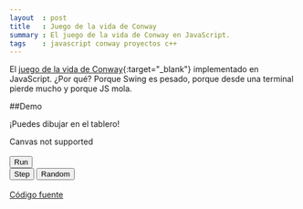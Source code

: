 ```yaml
---
layout  : post
title   : Juego de la vida de Conway
summary : El juego de la vida de Conway en JavaScript.
tags    : javascript conway proyectos c++
---
```


El [juego de la vida de Conway][1]{:target="_blank"} implementado en JavaScript. ¿Por qué? Porque Swing es
pesado, porque desde una terminal pierde mucho y porque JS mola.

##Demo

¡Puedes dibujar en el tablero!

<link rel="stylesheet" type="text/css" href="/assets/conwayjs/css/style.css"/>
<script src="http://ajax.googleapis.com/ajax/libs/jqueryui/1.9.2/jquery-ui.min.js"></script>
<script type="text/javascript" src="/assets/conwayjs/js/GOL.js"></script>
<script type="text/javascript" src="/assets/conwayjs/js/Grid.js"></script>
<script type="text/javascript" src="/assets/conwayjs/js/Cell.js"></script>

<div class="row-fluid">
   <canvas id="canvas" width="400" height="400">Canvas not supported</canvas>
</div>
<div class="row-fluid pagination-centered">
   <br>
   <div class="btn-group">
      <button type="button" id="run" class="btn btn-inverse">Run</button>
   </div>
   <div class="btn-group">
      <button type="button" id="step" class="btn btn-inverse">Step</button>
      <button type="button" id="randomize" class="btn btn-inverse">Random</button>
   </div>
</div>

<br>
<a id="view_banner" target="_blank" href="https://github.com/enrmarc/conwayjs">Código fuente</a>

[1]: http://en.wikipedia.org/wiki/Conway's_Game_of_Life 
